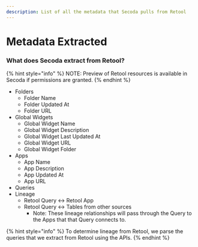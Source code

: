 ```yaml
---
description: List of all the metadata that Secoda pulls from Retool
---
```


# Metadata Extracted

### What does Secoda extract from Retool?

{% hint style="info" %}
NOTE: Preview of Retool resources is available in Secoda if permissions are granted.&#x20;
{% endhint %}

* Folders
  * Folder Name
  * Folder Updated At
  * Folder URL
* Global Widgets
  * Global Widget Name
  * Global Widget Description
  * Global Widget Last Updated At
  * Global Widget URL
  * Global Widget Folder
* Apps
  * App Name
  * App Description
  * App Updated At
  * App URL
* Queries
* Lineage
  * Retool Query <-> Retool App
  * Retool Query <-> Tables from other sources
    * Note: These lineage relationships will pass through the Query to the Apps that that Query connects to.&#x20;

{% hint style="info" %}
To determine lineage from Retool, we parse the queries that we extract from Retool using the APIs.&#x20;
{% endhint %}
